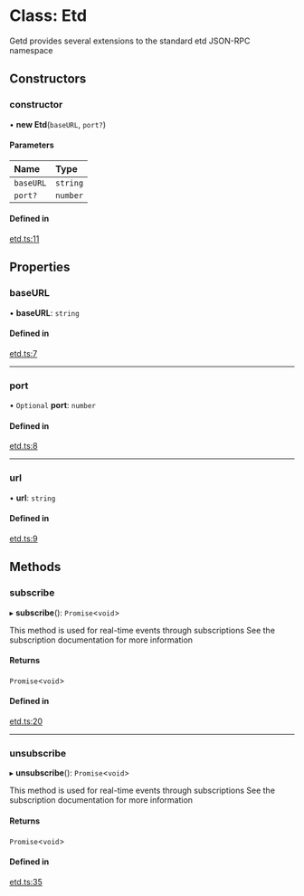 # Class: Etd

Getd provides several extensions to the standard etd JSON-RPC namespace

## Constructors

### constructor

• **new Etd**(`baseURL`, `port?`)

#### Parameters

| Name | Type |
| :------ | :------ |
| `baseURL` | `string` |
| `port?` | `number` |

#### Defined in

[etd.ts:11](https://github.com/etherdata-blockchain/etherdata-sdk/blob/904fd0a/sdk-dist/typescript/lib/etd.ts#L11)

## Properties

### baseURL

• **baseURL**: `string`

#### Defined in

[etd.ts:7](https://github.com/etherdata-blockchain/etherdata-sdk/blob/904fd0a/sdk-dist/typescript/lib/etd.ts#L7)

___

### port

• `Optional` **port**: `number`

#### Defined in

[etd.ts:8](https://github.com/etherdata-blockchain/etherdata-sdk/blob/904fd0a/sdk-dist/typescript/lib/etd.ts#L8)

___

### url

• **url**: `string`

#### Defined in

[etd.ts:9](https://github.com/etherdata-blockchain/etherdata-sdk/blob/904fd0a/sdk-dist/typescript/lib/etd.ts#L9)

## Methods

### subscribe

▸ **subscribe**(): `Promise`<`void`\>

This method is used for real-time events through subscriptions
 See the subscription documentation for more information

#### Returns

`Promise`<`void`\>

#### Defined in

[etd.ts:20](https://github.com/etherdata-blockchain/etherdata-sdk/blob/904fd0a/sdk-dist/typescript/lib/etd.ts#L20)

___

### unsubscribe

▸ **unsubscribe**(): `Promise`<`void`\>

This method is used for real-time events through subscriptions
 See the subscription documentation for more information

#### Returns

`Promise`<`void`\>

#### Defined in

[etd.ts:35](https://github.com/etherdata-blockchain/etherdata-sdk/blob/904fd0a/sdk-dist/typescript/lib/etd.ts#L35)
